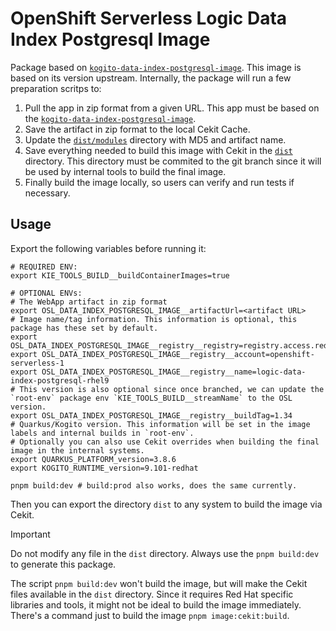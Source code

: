 # OpenShift Serverless Logic Data Index Postgresql Image

Package based on [`kogito-data-index-postgresql-image`](../kogito-data-index-postgresql-image).
This image is based on its version upstream. Internally, the package will run a few preparation scritps to:

1. Pull the app in zip format from a given URL. This app must be based on the [`kogito-data-index-postgresql-image`](../kogito-data-index-postgresql-image).
2. Save the artifact in zip format to the local Cekit Cache.
3. Update the [`dist/modules`](dist/modules) directory with MD5 and artifact name.
4. Save everything needed to build this image with Cekit in the [`dist`](dist) directory. This directory must be commited to the git branch since it will be used by internal tools to build the final image.
5. Finally build the image locally, so users can verify and run tests if necessary.

## Usage

Export the following variables before running it:

```shell
# REQUIRED ENV:
export KIE_TOOLS_BUILD__buildContainerImages=true

# OPTIONAL ENVs:
# The WebApp artifact in zip format
export OSL_DATA_INDEX_POSTGRESQL_IMAGE__artifactUrl=<artifact URL>
# Image name/tag information. This information is optional, this package has these set by default.
export OSL_DATA_INDEX_POSTGRESQL_IMAGE__registry__registry=registry.access.redhat.com
export OSL_DATA_INDEX_POSTGRESQL_IMAGE__registry__account=openshift-serverless-1
export OSL_DATA_INDEX_POSTGRESQL_IMAGE__registry__name=logic-data-index-postgresql-rhel9
# This version is also optional since once branched, we can update the `root-env` package env `KIE_TOOLS_BUILD__streamName` to the OSL version.
export OSL_DATA_INDEX_POSTGRESQL_IMAGE__registry__buildTag=1.34
# Quarkus/Kogito version. This information will be set in the image labels and internal builds in `root-env`.
# Optionally you can also use Cekit overrides when building the final image in the internal systems.
export QUARKUS_PLATFORM_version=3.8.6
export KOGITO_RUNTIME_version=9.101-redhat

pnpm build:dev # build:prod also works, does the same currently.
```

Then you can export the directory `dist` to any system to build the image via Cekit.

> [!IMPORTANT]
> Do not modify any file in the `dist` directory. Always use the `pnpm build:dev` to generate this package.

The script `pnpm build:dev` won't build the image, but will make the Cekit files available in the `dist` directory.
Since it requires Red Hat specific libraries and tools, it might not be ideal to build the image immediately.
There's a command just to build the image `pnpm image:cekit:build`.
